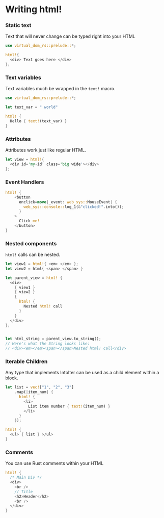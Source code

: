 # Writing html!

### Static text

Text that will never change can be typed right into your HTML

```rust
use virtual_dom_rs::prelude::*;

html!{
  <div> Text goes here </div>
};
```

### Text variables

Text variables much be wrapped in the `text!` macro.

```rust
use virtual_dom_rs::prelude::*;

let text_var = " world"

html! {
  Hello { text!(text_var) }
}
```

### Attributes

Attributes work just like regular HTML.

```rust
let view = html!{
  <div id='my-id' class='big wide'></div>
};
```

### Event Handlers

```rust
html! {
    <button
      onclick=move|_event: web_sys::MouseEvent| {
        web_sys::console::log_1(&"clicked!".into());
      }
    >
      Click me!
    </button>
}
```

### Nested components

`html!` calls can be nested.

```rust
let view1 = html!{ <em> </em> };
let view2 = html{ <span> </span> }

let parent_view = html! {
  <div>
    { view1 }
    { view2 }
    {
      html! {
        Nested html! call
      }
    }
  </div>
};


let html_string = parent_view.to_string();
// Here's what the String looks like:
// <div><em></em><span></span>Nested html! call</div>
```

### Iterable Children

Any type that implements IntoIter<VirtualNode> can be used as a child element within a block.
  
```rust
let list = vec!["1", "2", "3"]
    .map(|item_num| {
      html! { 
        <li>
          List item number { text!(item_num) }
        </li>
      }
    });

html! {
  <ul> { list } >/ul>
}
```

### Comments

You can use Rust comments within your HTML

```rust
html! {
  /* Main Div */
  <div>
    <br />
    // Title
    <h2>Header</h2>
    <br />
  </div>
}
```
